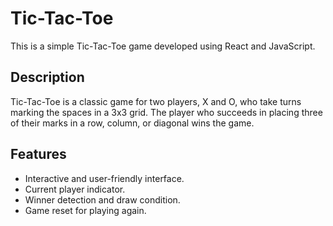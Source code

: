 # Tic-Tac-Toe

This is a simple Tic-Tac-Toe game developed using React and JavaScript.

## Description

Tic-Tac-Toe is a classic game for two players, X and O, who take turns marking the spaces in a 3x3 grid. The player who succeeds in placing three of their marks in a row, column, or diagonal wins the game.

## Features

- Interactive and user-friendly interface.
- Current player indicator.
- Winner detection and draw condition.
- Game reset for playing again.
